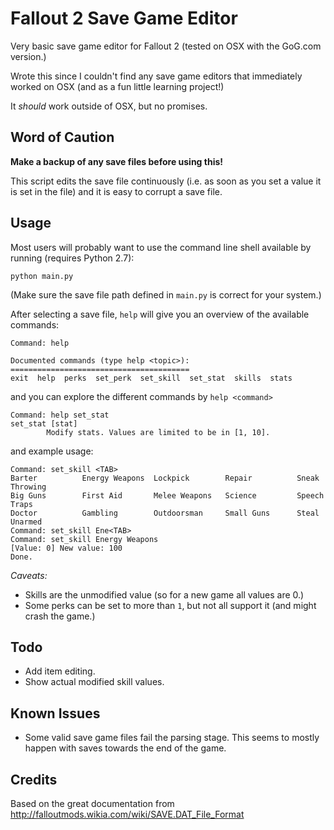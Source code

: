 # Fallout 2 Save Game Editor
Very basic save game editor for Fallout 2 (tested on OSX with the GoG.com version.)

Wrote this since I couldn't find any save game editors that immediately worked on OSX (and as a fun little learning project!)

It _should_ work outside of OSX, but no promises.

## Word of Caution
<b>Make a backup of any save files before using this!</b>

This script edits the save file continuously (i.e. as soon as you set a value it is set in the file) and it is easy to corrupt a save file.

## Usage
Most users will probably want to use the command line shell available by running (requires Python 2.7):
```
python main.py
```
(Make sure the save file path defined in ```main.py``` is correct for your system.)

After selecting a save file, ```help``` will give you an overview of the available commands:
```
Command: help

Documented commands (type help <topic>):
========================================
exit  help  perks  set_perk  set_skill  set_stat  skills  stats
```
and you can explore the different commands by ```help <command>```
```
Command: help set_stat
set_stat [stat]
        Modify stats. Values are limited to be in [1, 10].
```
and example usage:
```
Command: set_skill <TAB> 
Barter          Energy Weapons  Lockpick        Repair          Sneak           Throwing
Big Guns        First Aid       Melee Weapons   Science         Speech          Traps
Doctor          Gambling        Outdoorsman     Small Guns      Steal           Unarmed
Command: set_skill Ene<TAB>
Command: set_skill Energy Weapons
[Value: 0] New value: 100
Done.
```

*Caveats:* 
- Skills are the unmodified value (so for a new game all values are 0.)
- Some perks can be set to more than `1`, but not all support it (and might crash the game.)

## Todo
- Add item editing.
- Show actual modified skill values.

## Known Issues
- Some valid save game files fail the parsing stage. This seems to mostly happen with saves towards the end of the game.

## Credits
Based on the great documentation from http://falloutmods.wikia.com/wiki/SAVE.DAT_File_Format
